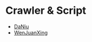 # Crawler & Script

- [DaNiu](./src/scripts/daniu/README.md)
- [WenJuanXing](./src/scripts/wenJuanXing/README.md)
